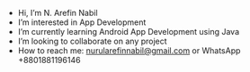- Hi, I’m N. Arefin Nabil
- I’m interested in App Development
- I’m currently learning Android App Development using Java
- I’m looking to collaborate on any project
- How to reach me: nurularefinnabil@gmail.com or WhatsApp +8801881196146
